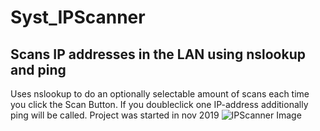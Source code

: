 # Syst_IPScanner  
## Scans IP addresses in the LAN using nslookup and ping  
Uses nslookup to do an optionally selectable amount of scans each time you click the Scan Button.
If you doubleclick one IP-address additionally ping will be called.
Project was started in nov 2019
![IPScanner Image](Resources/IPScanner.png "IPScanner Image")